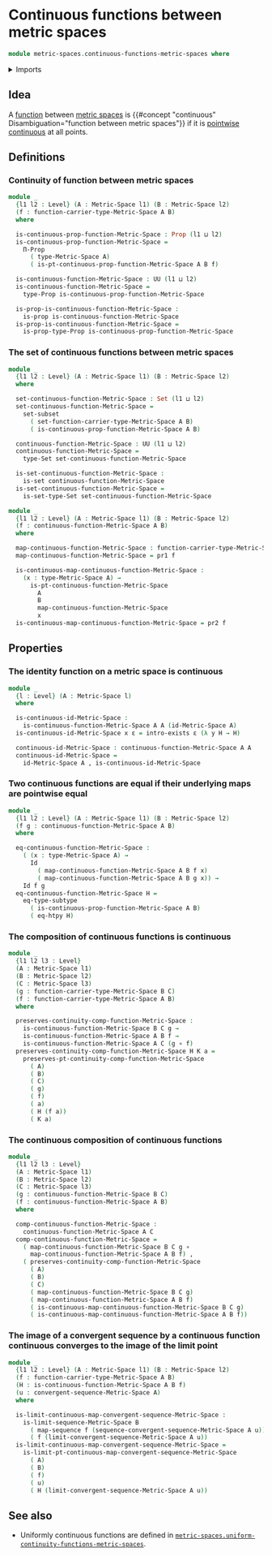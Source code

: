# Continuous functions between metric spaces

```agda
module metric-spaces.continuous-functions-metric-spaces where
```

<details><summary>Imports</summary>

```agda
open import foundation.dependent-pair-types
open import foundation.existential-quantification
open import foundation.function-extensionality
open import foundation.function-types
open import foundation.identity-types
open import foundation.propositional-truncations
open import foundation.propositions
open import foundation.sequences
open import foundation.sets
open import foundation.subtypes
open import foundation.universe-levels

open import metric-spaces.convergent-sequences-metric-spaces
open import metric-spaces.functions-metric-spaces
open import metric-spaces.limit-sequences-metric-spaces
open import metric-spaces.metric-spaces
open import metric-spaces.pointwise-continuous-functions-metric-spaces
```

</details>

## Idea

A [function](metric-spaces.functions-metric-spaces.md) between
[metric spaces](metric-spaces.metric-spaces.md) is
{{#concept "continuous" Disambiguation="function between metric spaces"}} if it
is
[pointwise continuous](metric-spaces.pointwise-continuous-functions-metric-spaces.md)
at all points.

## Definitions

### Continuity of function between metric spaces

```agda
module _
  {l1 l2 : Level} (A : Metric-Space l1) (B : Metric-Space l2)
  (f : function-carrier-type-Metric-Space A B)
  where

  is-continuous-prop-function-Metric-Space : Prop (l1 ⊔ l2)
  is-continuous-prop-function-Metric-Space =
    Π-Prop
      ( type-Metric-Space A)
      ( is-pt-continuous-prop-function-Metric-Space A B f)

  is-continuous-function-Metric-Space : UU (l1 ⊔ l2)
  is-continuous-function-Metric-Space =
    type-Prop is-continuous-prop-function-Metric-Space

  is-prop-is-continuous-function-Metric-Space :
    is-prop is-continuous-function-Metric-Space
  is-prop-is-continuous-function-Metric-Space =
    is-prop-type-Prop is-continuous-prop-function-Metric-Space
```

### The set of continuous functions between metric spaces

```agda
module _
  {l1 l2 : Level} (A : Metric-Space l1) (B : Metric-Space l2)
  where

  set-continuous-function-Metric-Space : Set (l1 ⊔ l2)
  set-continuous-function-Metric-Space =
    set-subset
      ( set-function-carrier-type-Metric-Space A B)
      ( is-continuous-prop-function-Metric-Space A B)

  continuous-function-Metric-Space : UU (l1 ⊔ l2)
  continuous-function-Metric-Space =
    type-Set set-continuous-function-Metric-Space

  is-set-continuous-function-Metric-Space :
    is-set continuous-function-Metric-Space
  is-set-continuous-function-Metric-Space =
    is-set-type-Set set-continuous-function-Metric-Space
```

```agda
module _
  {l1 l2 : Level} (A : Metric-Space l1) (B : Metric-Space l2)
  (f : continuous-function-Metric-Space A B)
  where

  map-continuous-function-Metric-Space : function-carrier-type-Metric-Space A B
  map-continuous-function-Metric-Space = pr1 f

  is-continuous-map-continuous-function-Metric-Space :
    (x : type-Metric-Space A) →
      is-pt-continuous-function-Metric-Space
        A
        B
        map-continuous-function-Metric-Space
        x
  is-continuous-map-continuous-function-Metric-Space = pr2 f
```

## Properties

### The identity function on a metric space is continuous

```agda
module _
  {l : Level} (A : Metric-Space l)
  where

  is-continuous-id-Metric-Space :
    is-continuous-function-Metric-Space A A (id-Metric-Space A)
  is-continuous-id-Metric-Space x ε = intro-exists ε (λ y H → H)

  continuous-id-Metric-Space : continuous-function-Metric-Space A A
  continuous-id-Metric-Space =
    id-Metric-Space A , is-continuous-id-Metric-Space
```

### Two continuous functions are equal if their underlying maps are pointwise equal

```agda
module _
  {l1 l2 : Level} (A : Metric-Space l1) (B : Metric-Space l2)
  (f g : continuous-function-Metric-Space A B)
  where

  eq-continuous-function-Metric-Space :
    ( (x : type-Metric-Space A) →
      Id
        ( map-continuous-function-Metric-Space A B f x)
        ( map-continuous-function-Metric-Space A B g x)) →
    Id f g
  eq-continuous-function-Metric-Space H =
    eq-type-subtype
      ( is-continuous-prop-function-Metric-Space A B)
      ( eq-htpy H)
```

### The composition of continuous functions is continuous

```agda
module _
  {l1 l2 l3 : Level}
  (A : Metric-Space l1)
  (B : Metric-Space l2)
  (C : Metric-Space l3)
  (g : function-carrier-type-Metric-Space B C)
  (f : function-carrier-type-Metric-Space A B)
  where

  preserves-continuity-comp-function-Metric-Space :
    is-continuous-function-Metric-Space B C g →
    is-continuous-function-Metric-Space A B f →
    is-continuous-function-Metric-Space A C (g ∘ f)
  preserves-continuity-comp-function-Metric-Space H K a =
    preserves-pt-continuity-comp-function-Metric-Space
      ( A)
      ( B)
      ( C)
      ( g)
      ( f)
      ( a)
      ( H (f a))
      ( K a)
```

### The continuous composition of continuous functions

```agda
module _
  {l1 l2 l3 : Level}
  (A : Metric-Space l1)
  (B : Metric-Space l2)
  (C : Metric-Space l3)
  (g : continuous-function-Metric-Space B C)
  (f : continuous-function-Metric-Space A B)
  where

  comp-continuous-function-Metric-Space :
    continuous-function-Metric-Space A C
  comp-continuous-function-Metric-Space =
    ( map-continuous-function-Metric-Space B C g ∘
      map-continuous-function-Metric-Space A B f) ,
    ( preserves-continuity-comp-function-Metric-Space
      ( A)
      ( B)
      ( C)
      ( map-continuous-function-Metric-Space B C g)
      ( map-continuous-function-Metric-Space A B f)
      ( is-continuous-map-continuous-function-Metric-Space B C g)
      ( is-continuous-map-continuous-function-Metric-Space A B f))
```

### The image of a convergent sequence by a continuous function continuous converges to the image of the limit point

```agda
module _
  {l1 l2 : Level} (A : Metric-Space l1) (B : Metric-Space l2)
  (f : function-carrier-type-Metric-Space A B)
  (H : is-continuous-function-Metric-Space A B f)
  (u : convergent-sequence-Metric-Space A)
  where

  is-limit-continuous-map-convergent-sequence-Metric-Space :
    is-limit-sequence-Metric-Space B
      ( map-sequence f (sequence-convergent-sequence-Metric-Space A u))
      ( f (limit-convergent-sequence-Metric-Space A u))
  is-limit-continuous-map-convergent-sequence-Metric-Space =
    is-limit-pt-continuous-map-convergent-sequence-Metric-Space
      ( A)
      ( B)
      ( f)
      ( u)
      ( H (limit-convergent-sequence-Metric-Space A u))
```

## See also

- Uniformly continuous functions are defined in
  [`metric-spaces.uniform-continuity-functions-metric-spaces`](metric-spaces.uniformly-continuous-functions-metric-spaces.md).
